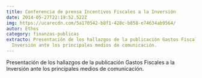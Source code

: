 ```yaml
---
title: Conferencia de prensa Incentivos Fiscales a la Inversión
date: 2014-05-27T22:19:52.522Z
img: https://ucarecdn.com/5a170542-b8f1-428c-b858-e74634ab9564/
autor: Ethos
category: finanzas-publicas
extracto: Presentación de los hallazgos de la publicación Gastos Fiscales a la
  Inversión ante los principales medios de comunicación.
---
```

Presentación de los hallazgos de la publicación Gastos Fiscales a la Inversión ante los principales medios de comunicación.